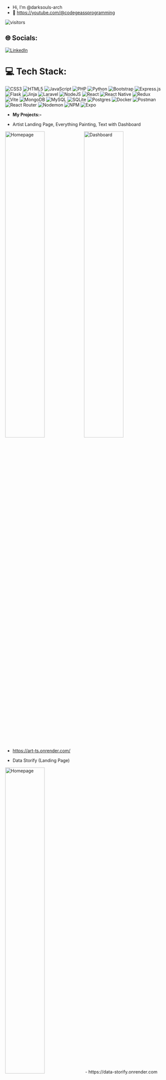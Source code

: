 - Hi, I’m @darksouls-arch
- 🎦 https://youtube.com/@codegeassprogramming

![visitors](https://visitor-badge.laobi.icu/badge?page_id=darksouls-arch)

## 🌐 Socials:
[![LinkedIn](https://img.shields.io/badge/LinkedIn-%230077B5.svg?logo=linkedin&logoColor=white)](https://linkedin.com/in/bhavinnor) 

# 💻 Tech Stack:
![CSS3](https://img.shields.io/badge/css3-%231572B6.svg?style=for-the-badge&logo=css3&logoColor=white) ![HTML5](https://img.shields.io/badge/html5-%23E34F26.svg?style=for-the-badge&logo=html5&logoColor=white) ![JavaScript](https://img.shields.io/badge/javascript-%23323330.svg?style=for-the-badge&logo=javascript&logoColor=%23F7DF1E) ![PHP](https://img.shields.io/badge/php-%23777BB4.svg?style=for-the-badge&logo=php&logoColor=white) ![Python](https://img.shields.io/badge/python-3670A0?style=for-the-badge&logo=python&logoColor=ffdd54)    ![Bootstrap](https://img.shields.io/badge/bootstrap-%238511FA.svg?style=for-the-badge&logo=bootstrap&logoColor=white) ![Express.js](https://img.shields.io/badge/express.js-%23404d59.svg?style=for-the-badge&logo=express&logoColor=%2361DAFB) ![Flask](https://img.shields.io/badge/flask-%23000.svg?style=for-the-badge&logo=flask&logoColor=white) ![Jinja](https://img.shields.io/badge/jinja-white.svg?style=for-the-badge&logo=jinja&logoColor=black) ![Laravel](https://img.shields.io/badge/laravel-%23FF2D20.svg?style=for-the-badge&logo=laravel&logoColor=white) ![NodeJS](https://img.shields.io/badge/node.js-6DA55F?style=for-the-badge&logo=node.js&logoColor=white) ![React](https://img.shields.io/badge/react-%2320232a.svg?style=for-the-badge&logo=react&logoColor=%2361DAFB) ![React Native](https://img.shields.io/badge/react_native-%2320232a.svg?style=for-the-badge&logo=react&logoColor=%2361DAFB) ![Redux](https://img.shields.io/badge/redux-%23593d88.svg?style=for-the-badge&logo=redux&logoColor=white) ![Vite](https://img.shields.io/badge/vite-%23646CFF.svg?style=for-the-badge&logo=vite&logoColor=white) ![MongoDB](https://img.shields.io/badge/MongoDB-%234ea94b.svg?style=for-the-badge&logo=mongodb&logoColor=white) ![MySQL](https://img.shields.io/badge/mysql-%2300000f.svg?style=for-the-badge&logo=mysql&logoColor=white) ![SQLite](https://img.shields.io/badge/sqlite-%2307405e.svg?style=for-the-badge&logo=sqlite&logoColor=white) ![Postgres](https://img.shields.io/badge/postgres-%23316192.svg?style=for-the-badge&logo=postgresql&logoColor=white) ![Docker](https://img.shields.io/badge/docker-%230db7ed.svg?style=for-the-badge&logo=docker&logoColor=white) ![Postman](https://img.shields.io/badge/Postman-FF6C37?style=for-the-badge&logo=postman&logoColor=white) ![React Router](https://img.shields.io/badge/React_Router-CA4245?style=for-the-badge&logo=react-router&logoColor=white) ![Nodemon](https://img.shields.io/badge/NODEMON-%23323330.svg?style=for-the-badge&logo=nodemon&logoColor=%BBDEAD) ![NPM](https://img.shields.io/badge/NPM-%23CB3837.svg?style=for-the-badge&logo=npm&logoColor=white) ![Expo](https://img.shields.io/badge/expo-1C1E24?style=for-the-badge&logo=expo&logoColor=#D04A37)


- **My Projects:-**

- Artist Landing Page, Everything Painting, Text with Dashboard

<img src="https://i.ibb.co/T05Wg55/Screenshot-2024-06-15-210823.png" alt="Homepage" style="width: 50%;"/><img src="https://i.ibb.co/XCRrWHG/Screenshot-2024-06-15-211105.png" alt="Dashboard" style="width: 50%;"/>
- https://art-ts.onrender.com/


- Data Storify (Landing Page)
<img src="https://i.ibb.co/ZsxqPdq/Screenshot-2025-02-14-133351.png" alt="Homepage" style="width: 50%;"/>
- https://data-storify.onrender.com


- Data Storify (Analysis Page)

<img src="https://i.ibb.co/Xkbyh0tz/Screenshot-2025-01-28-230349.png" alt="Homepage" style="width: 50%;"/><img src="https://i.ibb.co/chdBkbTg/Screenshot-2025-03-03-110552.png" alt="Homepage" style="width: 50%;"/>
- https://data-storify-frontend.onrender.com


- Anime Search in GraphQL
<img src="https://i.ibb.co/VmrsWMR/Screenshot-2024-06-15-214537.png" alt="Homepage" style="width: 50%;"/>
- https://anilist-graphql-html.netlify.app/

- Game website with realtime API Polling

<img src="https://i.ibb.co/hfRFgwQ/Screenshot-2024-06-15-215330.png" alt="Homepage" style="width: 50%;"/><img src="https://i.ibb.co/vs7ZjW2/Screenshot-2024-06-15-212640.png" alt="Homepage" style="width: 50%;"/>
- https://game-r2e2.onrender.com/

- News APi React App
<img src="https://i.ibb.co/RcFMqwP/Screenshot-2024-06-15-213036.png" alt="Homepage" style="width: 50%;"/>
- https://newsmo.netlify.app/

- Text Utility App
<img src="https://i.ibb.co/R4rBwQP/Screenshot-2024-06-15-213621.png" alt="Homepage" style="width: 50%;"/>
- https://textutilsss-pro.netlify.app/

- A Dynamic Transactional Banking website in Python Flask with full deployment instructions. https://youtu.be/PCvY7go3OEg

<img src="https://i.ibb.co/4KMJN0k/Screenshot-2024-06-15-213732.png" alt="Homepage" style="width: 50%;"/><img src="https://i.ibb.co/mXHQMJZ/Screenshot-2024-06-15-213904.png" alt="Transaction page" style="width: 50%;"/>
- https://spark-bank.onrender.com/

- React Router App

<img src="https://i.ibb.co/58xDFvt/Screenshot-2024-06-15-214049.png" alt="Homepage" style="width: 50%;"/><img src="https://i.ibb.co/sPzRdpD/Screenshot-2024-06-15-214437.png" alt="Services page" style="width: 50%;"/>
- https://bhavin-nor.netlify.app/

- React Weather App from api of Weather Api.com
<img src="https://i.ibb.co/VmrsWMR/Screenshot-2024-06-15-214537.png" alt="Homepage" style="width: 50%;"/>
- https://weather-app-vite-react.netlify.app/

- Fetch api from json users, and search users in javascript
- https://promise-fetch.netlify.app/

- Convert Bootstrap Website into Plain HTML, CSS and JavaScript, Image slider in plain javascript and domain name integration

<img src="https://i.ibb.co/2tj89Hf/Screenshot-2024-06-15-215521.png" alt="Homepage" style="width: 50%;"/><img src="https://i.ibb.co/sHZ13b0/Screenshot-2024-06-15-215946.png" alt="Homepage" style="width: 50%;"/>
- https://selecao-in.netlify.app/

- BlackJack Game in Tkinter Python GUI Check Releases for setup.exe

<img src="https://i.ibb.co/K9G0xmT/Screenshot-2024-06-15-220338.png" alt="Homepage" style="width: 50%;"/><img src="https://i.ibb.co/d4dNf94/Screenshot-2024-06-15-220627.png" alt="Homepage" style="width: 50%;"/>
- https://github.com/bhavinnor1/Blackjack-in-Tkinter/releases/tag/v1.0

- Share Files and Folder With This Application on your local network with fast multi-threaded search

<img src="https://i.ibb.co/LQ4VKw0/Screenshot-2024-06-15-223004.png" alt="Homepage" style="width: 50%;"/><img src="https://i.ibb.co/4PqCDgC/Screenshot-2024-06-15-222838.png" alt="Homepage" style="width: 50%;"/>
- https://github.com/bhavinnor1/File-Folder-Sharer-Python-GUI/releases/download/v0.5/Sender_exe.zip

- Python tkinter UI with MySQL and a table calculator and Morse Code Converter/Translator

<img src="https://i.ibb.co/99Cqvkd/b09648963a45e90e85e8069e3191a8765217812c.webp" alt="Homepage" style="width: 50%;"/>
- https://youtu.be/osNdEjFS7Rc

- Send Email with your gmail Account GUI in python tkinter
<img src="https://i.ibb.co/tLhh868/Screenshot-2024-06-15-221631.png" alt="Homepage" style="width: 50%;"/>
- https://youtu.be/xrso2P4F1EI

<!---
bhavinnor1/bhavinnor1 is a ✨ special ✨ repository because its `README.md` (this file) appears on your GitHub profile.
You can click the Preview link to take a look at your changes.

